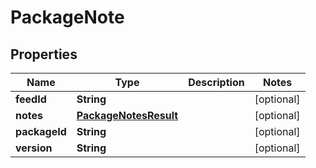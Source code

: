 

# PackageNote


## Properties

Name | Type | Description | Notes
------------ | ------------- | ------------- | -------------
**feedId** | **String** |  |  [optional]
**notes** | [**PackageNotesResult**](PackageNotesResult.md) |  |  [optional]
**packageId** | **String** |  |  [optional]
**version** | **String** |  |  [optional]



